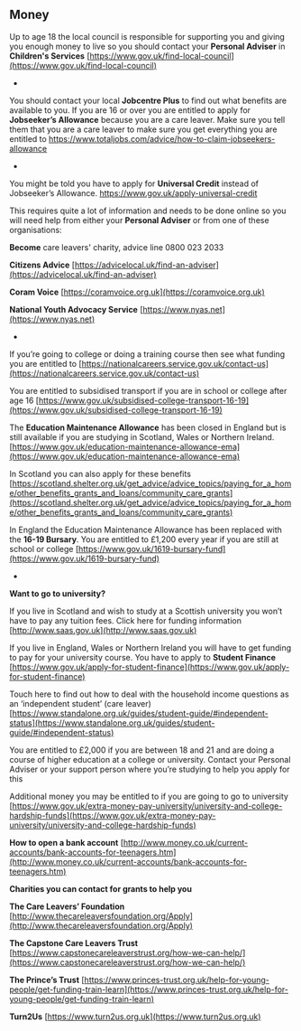 
## Money

Up to age 18 the local council is responsible for supporting you and giving you enough money to live so you should contact your **Personal Adviser** in **Children's Services** 
[https://www.gov.uk/find-local-council](https://www.gov.uk/find-local-council)

*

You should contact your local **Jobcentre Plus** to find out what benefits are available to you. If you are 16 or over you are entitled to apply for **Jobseeker’s Allowance** because you are a care leaver. Make sure you tell them that you are a care leaver to make sure you get everything you are entitled to
https://www.totaljobs.com/advice/how-to-claim-jobseekers-allowance

*

You might be told you have to apply for **Universal Credit** instead of Jobseeker’s Allowance.
https://www.gov.uk/apply-universal-credit

This requires quite a lot of information and needs to be done online so you will need help from either your **Personal Adviser** or from one of these organisations:

**Become** care leavers' charity, advice line 0800 023 2033

**Citizens Advice**
[https://advicelocal.uk/find-an-adviser](https://advicelocal.uk/find-an-adviser)

**Coram Voice**
[https://coramvoice.org.uk](https://coramvoice.org.uk)

**National Youth Advocacy Service**
[https://www.nyas.net](https://www.nyas.net)

*

If you’re going to college or doing a training course then see what funding you are entitled to
[https://nationalcareers.service.gov.uk/contact-us](https://nationalcareers.service.gov.uk/contact-us)

You are entitled to subsidised transport if you are in school or college
after age 16
[https://www.gov.uk/subsidised-college-transport-16-19](https://www.gov.uk/subsidised-college-transport-16-19)
 
The **Education Maintenance Allowance** has been closed in England but is still available if you are studying in Scotland, Wales or Northern Ireland. 
[https://www.gov.uk/education-maintenance-allowance-ema](https://www.gov.uk/education-maintenance-allowance-ema)

In Scotland you can also apply for these benefits
[https://scotland.shelter.org.uk/get_advice/advice_topics/paying_for_a_home/other_benefits_grants_and_loans/community_care_grants](https://scotland.shelter.org.uk/get_advice/advice_topics/paying_for_a_home/other_benefits_grants_and_loans/community_care_grants)

In England the Education Maintenance Allowance has been replaced with the **16-19 Bursary**. You are entitled to £1,200 every year if you are still at school or college
[https://www.gov.uk/1619-bursary-fund](https://www.gov.uk/1619-bursary-fund)

*

**Want to go to university?**

If you live in Scotland and wish to study at a Scottish university you won’t have to pay any tuition fees. Click here for funding information
[http://www.saas.gov.uk](http://www.saas.gov.uk)

If you live in England, Wales or Northern Ireland you will have to get funding to pay for your university course. You have to apply to **Student Finance**
[https://www.gov.uk/apply-for-student-finance](https://www.gov.uk/apply-for-student-finance)

Touch here to find out how to deal with the household income questions as an ‘independent student’ (care leaver)
[https://www.standalone.org.uk/guides/student-guide/#independent-status](https://www.standalone.org.uk/guides/student-guide/#independent-status)

You are entitled to £2,000 if you are between 18 and 21 and are doing a course of higher education at a college or university. Contact your Personal Adviser or your support person where you’re studying to help you apply for this

Additional money you may be entitled to if you are going to go to university
[https://www.gov.uk/extra-money-pay-university/university-and-college-hardship-funds](https://www.gov.uk/extra-money-pay-university/university-and-college-hardship-funds)


**How to open a bank account**
[http://www.money.co.uk/current-accounts/bank-accounts-for-teenagers.htm](http://www.money.co.uk/current-accounts/bank-accounts-for-teenagers.htm)


**Charities you can contact for grants to help you**

**The Care Leavers’ Foundation**
[http://www.thecareleaversfoundation.org/Apply](http://www.thecareleaversfoundation.org/Apply)

**The Capstone Care Leavers Trust**
[https://www.capstonecareleaverstrust.org/how-we-can-help/](https://www.capstonecareleaverstrust.org/how-we-can-help/)

**The Prince’s Trust**
[https://www.princes-trust.org.uk/help-for-young-people/get-funding-train-learn](https://www.princes-trust.org.uk/help-for-young-people/get-funding-train-learn)

**Turn2Us**
[https://www.turn2us.org.uk](https://www.turn2us.org.uk)
